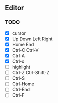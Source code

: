 ## Editor
### TODO
- [x] cursor
- [x] Up Down Left Right
- [x] Home End
- [x] Ctrl-C Ctrl-V
- [x] Ctrl-A
- [x] Ctrl-x
- [ ] highlight
- [ ] Ctrl-Z Ctrl-Shift-Z
- [ ] Ctrl-S
- [ ] Ctrl-Home
- [ ] Ctrl-End
- [ ] Ctrl-F